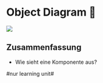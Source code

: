 # Object Diagram 💈

![][image-1]

## Zusammenfassung
- Wie sieht eine Komponente aus?

[image-1]:	assets/DraggedImage.tiff

#nur learning unit#